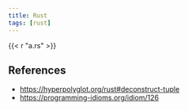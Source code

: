 ```yaml
---
title: Rust
tags: [rust]
---
```


{{< r "a.rs" >}}

## References

- <https://hyperpolyglot.org/rust#deconstruct-tuple>
- <https://programming-idioms.org/idiom/126>
